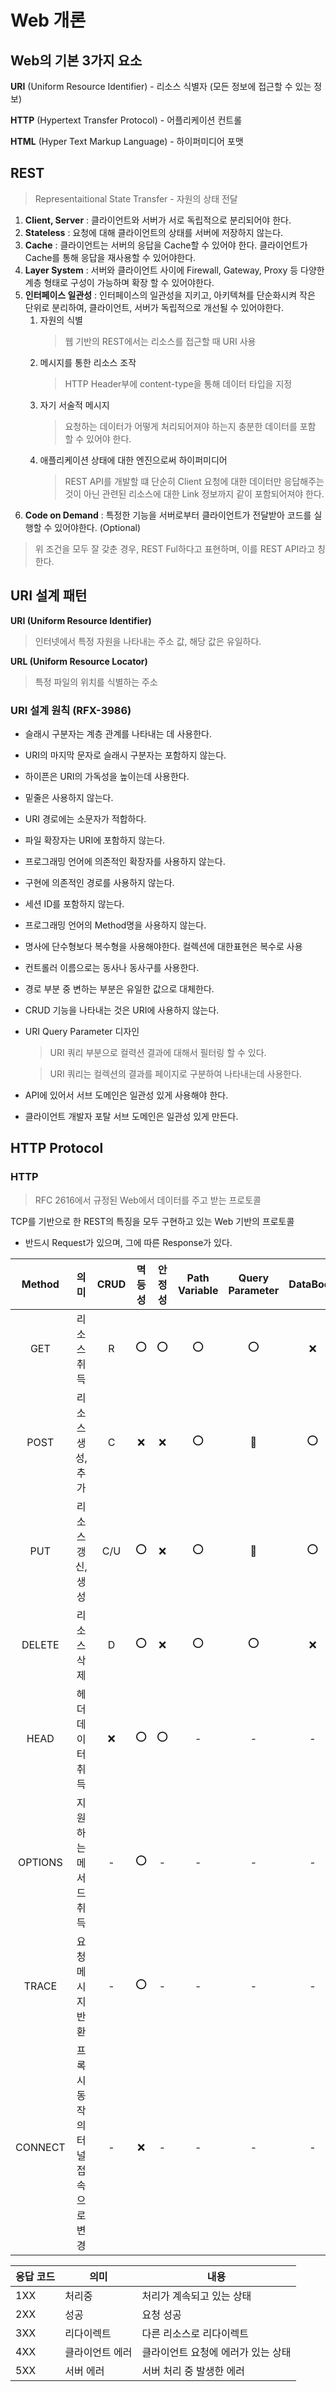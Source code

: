# Web 개론

## Web의 기본 3가지 요소

**URI** (Uniform Resource Identifier) - 리소스 식별자 (모든 정보에 접근할 수 있는 정보)

**HTTP** (Hypertext Transfer Protocol) - 어플리케이션 컨트롤 

**HTML** (Hyper Text Markup Language) - 하이퍼미디어 포맷

## REST
> Representaitional State Transfer - 자원의 상태 전달

1. **Client, Server** : 클라이언트와 서버가 서로 독립적으로 분리되어야 한다.
2. **Stateless** : 요청에 대해 클라이언트의 상태를 서버에 저장하지 않는다.
3. **Cache** : 클라이언트는 서버의 응답을 Cache할 수 있어야 한다. 클라이언트가 Cache를 통해 응답을 재사용할 수 있어야한다.
4. **Layer System** : 서버와 클라이언트 사이에 Firewall, Gateway, Proxy 등 다양한 계층 형태로 구성이 가능하며 확장 할 수 있어야한다.
5. **인터페이스 일관성** : 인터페이스의 일관성을 지키고, 아키텍쳐를 단순화시켜 작은 단위로 분리하여, 클라이언트, 서버가 독립적으로 개선될 수 있어야한다.
    1. 자원의 식별
        >웹 기반의 REST에서는 리소스를 접근할 때 URI 사용
    2. 메시지를 통한 리소스 조작
        >HTTP Header부에 content-type을 통해 데이터 타입을 지정
    3. 자기 서술적 메시지
        >요청하는 데이터가 어떻게 처리되어져야 하는지 충분한 데이터를 포함 할 수 있어야 한다.
    4. 애플리케이션 상태에 대한 엔진으로써 하이퍼미디어
        >REST API를 개발할 떄 단순히 Client 요청에 대한 데이터만 응답해주는 것이 아닌 관련된 리소스에 대한 Link 정보까지 같이 포함되어져야 한다.
6. **Code on Demand** : 특정한 기능을 서버로부터 클라이언트가 전달받아 코드를 실행할 수 있어야한다. (Optional)

> 위 조건을 모두 잘 갖춘 경우, REST Ful하다고 표현하며, 이를 REST API라고 칭한다.


## URI 설계 패턴
**URI (Uniform Resource Identifier)**
> 인터넷에서 특정 자원을 나타내는 주소 값, 해당 값은 유일하다.

**URL (Uniform Resource Locator)**
> 특정 파일의 위치를 식별하는 주소

### URI 설계 원칙 (RFX-3986)
- 슬래시 구분자는 계층 관계를 나타내는 데 사용한다.
- URI의 마지막 문자로 슬래시 구분자는 포함하지 않는다.
- 하이픈은 URI의 가독성을 높이는데 사용한다.
- 밑줄은 사용하지 않는다.
- URI 경로에는 소문자가 적합하다.
- 파일 확장자는 URI에 포함하지 않는다.
- 프로그래밍 언어에 의존적인 확장자를 사용하지 않는다.
- 구현에 의존적인 경로를 사용하지 않는다.
- 세션 ID를 포함하지 않는다.
- 프로그래밍 언어의 Method명을 사용하지 않는다.
- 명사에 단수형보다 복수형을 사용해야한다. 컬렉션에 대한표현은 복수로 사용
- 컨트롤러 이름으로는 동사나 동사구를 사용한다.
- 경로 부분 중 변하는 부분은 유일한 값으로 대체한다.
- CRUD 기능을 나타내는 것은 URI에 사용하지 않는다.
- URI Query Parameter 디자인
    > URI 쿼리 부분으로 컬력션 결과에 대해서 필터링 할 수 있다.

    > URI 쿼리는 컬렉션의 결과를 페이지로 구분하여 나타내는데 사용한다.
- API에 있어서 서브 도메인은 일관성 있게 사용해야 한다.
- 클라이언트 개발자 포탈 서브 도메인은 일관성 있게 만든다.

## HTTP Protocol
### HTTP
> RFC 2616에서 규정된 Web에서 데이터를 주고 받는 프로토콜

TCP를 기반으로 한 REST의 특징을 모두 구현하고 있는 Web 기반의 프로토콜

- 반드시 Request가 있으며, 그에 따른 Response가 있다.


|Method|의미|CRUD|멱등성|안정성|Path Variable|Query Parameter|DataBody|
|:---:|:---:|:---:|:---:|:---:|:---:|:---:|:---:|
|GET|리소스 취득|R|⭕|⭕|⭕|⭕|❌|
|POST|리소스 생성, 추가|C|❌|❌|⭕|🔺|⭕|
|PUT|리소스 갱신, 생성|C/U|⭕|❌|⭕|🔺|⭕|
|DELETE|리소스 삭제|D|⭕|❌|⭕|⭕|❌|
|HEAD|헤더 데이터 취득|❌|⭕|⭕|-|-|-|
|OPTIONS|지원하는 메서드 취득|-|⭕|-|-|-|-|
|TRACE|요청메시지 반환|-|⭕|-|-|-|-|
|CONNECT|프록시 동작의 터널 접속으로 변경|-|❌|-|-|-|-|

|응답 코드|의미|내용|
|--|--|--|
|1XX|처리중|처리가 계속되고 있는 상태|
|2XX|성공|요청 성공|
|3XX|리다이렉트|다른 리소스로 리다이렉트|
|4XX|클라이언트 에러|클라이언트 요청에 에러가 있는 상태|
|5XX|서버 에러|서버 처리 중 발생한 에러|